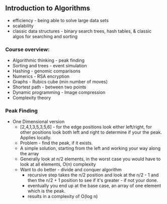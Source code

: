 ## Introduction to Algorithms

 * efficiency - being able to solve large data sets
 * scalability
 * classic data structures - binary search trees, hash tables, & classic algos for searching and sorting
 
 ### Course overview:
 
 * Algorithmic thinking - peak finding
 * Sorting and trees - event simulation
 * Hashing - genomic comparisons
 * Numerics - RSA encryption
 * Graphs - Rubics cube (min number of moves)
 * Shortest path - between two points
 * Dynamic programming - Image compression
 * Complexity theory
 
 ### Peak Finding
 
  * One Dimensional version
    - [2,4,1,3,5,3,5,6] - for the edge positions look either left/right, for other positions look both left and right to determine if your the peak. Applies locally.
    - Problem - find the peak, if it exists.
    - A simple solution, starting from the left and working your way along the array 
    - Generally look at n/2 elements, in the worst case you would have to look at all elements, O(n) complexity
    - Want to do better - divide and conquer algorithm
        - recursive step takes the n/2 position and look at the n/2 - 1 and then the n/2 + 1 position to see if it's greater - if not your done.
        - eventually you end up at the base case, an array of one element which is the peak.
        - results in a complexity of O(log n)